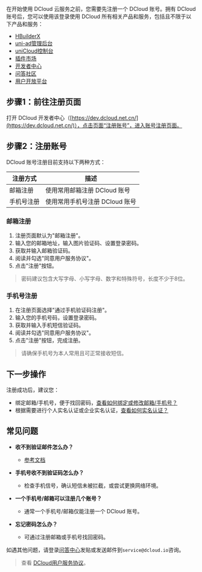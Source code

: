 在开始使用 DCloud 云服务之前，您需要先注册一个 DCloud 账号。拥有 DCloud 账号后，您可以使用该登录使用 DCloud 所有相关产品和服务，包括且不限于以下产品和服务：
- [HBuilderX](https://hx.dcloud.net.cn/)
- [uni-ad管理后台](https://uniad.dcloud.net.cn/)
- [uniCloud控制台](https://unicloud.dcloud.net.cn/)
- [插件市场](https://ext.dcloud.net.cn/)
- [开发者中心](https://dev.dcloud.net.cn/)
- [问答社区](https://ask.dcloud.net.cn/)
- [用户开放平台](https://open.dcloud.net.cn/)

## 步骤1：前往注册页面

打开 DCloud 开发者中心（[https://dev.dcloud.net.cn/](https://dev.dcloud.net.cn/)），点击页面“注册账号”，进入账号注册页面。

## 步骤2：注册账号

DCloud 账号注册目前支持以下两种方式：

| 注册方式   | 描述                         |
| ---------- | ---------------------------- |
| 邮箱注册   | 使用常用邮箱注册 DCloud 账号 |
| 手机号注册 | 使用常用手机号注册 DCloud 账号 |

### 邮箱注册

1. 注册页面默认为"邮箱注册"。
2. 输入您的邮箱地址，输入图片验证码、设置登录密码。
3. 获取并输入邮箱验证码。
4. 阅读并勾选"同意用户服务协议"。
5. 点击"注册"按钮。

> 密码建议包含大写字母、小写字母、数字和特殊符号，长度不少于8位。

### 手机号注册

1. 在注册页面选择"通过手机验证码注册"。
2. 输入您的手机号码，设置登录密码。
3. 获取并输入手机短信验证码。
4. 阅读并勾选"同意用户服务协议"。
5. 点击"注册"按钮，完成注册。

> 请确保手机号为本人常用且可正常接收短信。

## 下一步操作

注册成功后，建议您：

- 绑定邮箱/手机号，便于找回密码，[查看如何绑定或修改邮箱/手机号？](modify.md)
- 根据需要进行个人实名认证或企业实名认证，[查看如何实名认证？](real-name-verification.md)

## 常见问题

- **收不到验证邮件怎么办？**
  - [参考文档](../faq/email.md)
  
- **手机号收不到验证码怎么办？**
  - 检查手机信号，确认短信未被拦截，或尝试更换网络环境。
  
- **一个手机号/邮箱可以注册几个账号？**
  - 通常一个手机号/邮箱仅能注册一个 DCloud 账号。

- **忘记密码怎么办？**
  - 可通过注册邮箱或手机号找回密码。

如遇其他问题，请登录[问答中心](https://ask.dcloud.net.cn/)发贴或发送邮件到`service@dcloud.io`咨询。

> 查看 [DCloud用户服务协议](https://dcloud.io/license/DCloud.html)。

